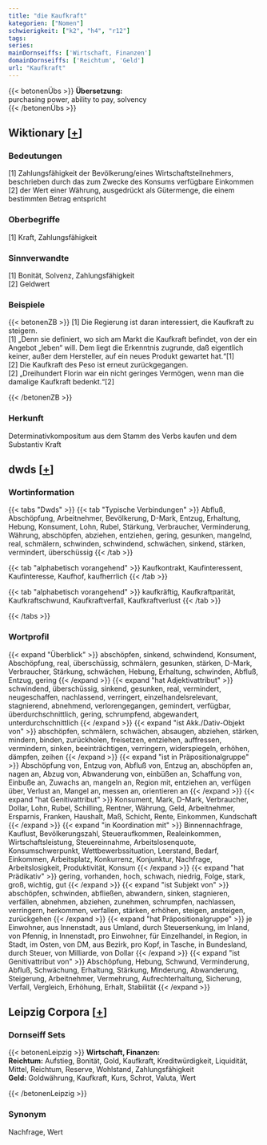 ```yaml
---
title: "die Kaufkraft"
kategorien: ["Nomen"]
schwierigkeit: ["k2", "h4", "r12"]
tags:
series:
mainDornseiffs: ['Wirtschaft, Finanzen']
domainDornseiffs: ['Reichtum', 'Geld']
url: "Kaufkraft"
---
```


{{< betonenÜbs >}}
**Übersetzung:**  
purchasing  power, ability  to pay, solvency  
{{< /betonenÜbs >}}

## Wiktionary [[+](https://de.wiktionary.org/wiki/Kaufkraft)]

### Bedeutungen
[1] Zahlungsfähigkeit der Bevölkerung/eines Wirtschaftsteilnehmers, beschrieben durch das zum Zwecke des Konsums verfügbare Einkommen  
[2] der Wert einer Währung, ausgedrückt als Gütermenge, die einem bestimmten Betrag entspricht  

### Oberbegriffe
[1] Kraft, Zahlungsfähigkeit  

### Sinnverwandte
[1] Bonität, Solvenz, Zahlungsfähigkeit  
[2] Geldwert  

### Beispiele
{{< betonenZB >}}
[1] Die Regierung ist daran interessiert, die Kaufkraft zu steigern.  
[1] „Denn sie definiert, wo sich am Markt die Kaufkraft befindet, von der ein Angebot „leben“ will. Dem liegt die Erkenntnis zugrunde, daß eigentlich keiner, außer dem Hersteller, auf ein neues Produkt gewartet hat.“[1]  
[2] Die Kaufkraft des Peso ist erneut zurückgegangen.  
[2] „Dreihundert Florin war ein nicht geringes Vermögen, wenn man die damalige Kaufkraft bedenkt.“[2]  

{{< /betonenZB >}}
### Herkunft
Determinativkompositum aus dem Stamm des Verbs kaufen und dem Substantiv Kraft  



## dwds [[+](https://www.dwds.de/wb/Kaufkraft)]

### Wortinformation
{{< tabs "Dwds" >}}
{{< tab "Typische Verbindungen" >}}
Abfluß, Abschöpfung, Arbeitnehmer, Bevölkerung, D-Mark, Entzug, Erhaltung, Hebung, Konsument, Lohn, Rubel, Stärkung, Verbraucher, Verminderung, Währung, abschöpfen, abziehen, entziehen, gering, gesunken, mangelnd, real, schmälern, schwinden, schwindend, schwächen, sinkend, stärken, vermindert, überschüssig
{{< /tab >}}

{{< tab "alphabetisch vorangehend" >}}
Kaufkontrakt, Kaufinteressent, Kaufinteresse, Kaufhof, kaufherrlich
{{< /tab >}}

{{< tab "alphabetisch vorangehend" >}}
kaufkräftig, Kaufkraftparität, Kaufkraftschwund, Kaufkraftverfall, Kaufkraftverlust
{{< /tab >}}

{{< /tabs >}}

### Wortprofil
{{< expand "Überblick" >}} abschöpfen, sinkend, schwindend, Konsument, Abschöpfung, real, überschüssig, schmälern, gesunken, stärken, D-Mark, Verbraucher, Stärkung, schwächen, Hebung, Erhaltung, schwinden, Abfluß, Entzug, gering {{< /expand >}}
{{< expand "hat Adjektivattribut" >}} schwindend, überschüssig, sinkend, gesunken, real, vermindert, neugeschaffen, nachlassend, verringert, einzelhandelsrelevant, stagnierend, abnehmend, verlorengegangen, gemindert, verfügbar, überdurchschnittlich, gering, schrumpfend, abgewandert, unterdurchschnittlich {{< /expand >}}
{{< expand "ist Akk./Dativ-Objekt von" >}} abschöpfen, schmälern, schwächen, absaugen, abziehen, stärken, mindern, binden, zurückholen, freisetzen, entziehen, auffressen, vermindern, sinken, beeinträchtigen, verringern, widerspiegeln, erhöhen, dämpfen, zeihen {{< /expand >}}
{{< expand "ist in Präpositionalgruppe" >}} Abschöpfung von, Entzug von, Abfluß von, Entzug an, abschöpfen an, nagen an, Abzug von, Abwanderung von, einbüßen an, Schaffung von, Einbuße an, Zuwachs an, mangeln an, Region mit, entziehen an, verfügen über, Verlust an, Mangel an, messen an, orientieren an {{< /expand >}}
{{< expand "hat Genitivattribut" >}} Konsument, Mark, D-Mark, Verbraucher, Dollar, Lohn, Rubel, Schilling, Rentner, Währung, Geld, Arbeitnehmer, Ersparnis, Franken, Haushalt, Maß, Schicht, Rente, Einkommen, Kundschaft {{< /expand >}}
{{< expand "in Koordination mit" >}} Binnennachfrage, Kauflust, Bevölkerungszahl, Steueraufkommen, Realeinkommen, Wirtschaftsleistung, Steuereinnahme, Arbeitslosenquote, Konsumschwerpunkt, Wettbewerbssituation, Leerstand, Bedarf, Einkommen, Arbeitsplatz, Konkurrenz, Konjunktur, Nachfrage, Arbeitslosigkeit, Produktivität, Konsum {{< /expand >}}
{{< expand "hat Prädikativ" >}} gering, vorhanden, hoch, schwach, niedrig, Folge, stark, groß, wichtig, gut {{< /expand >}}
{{< expand "ist Subjekt von" >}} abschöpfen, schwinden, abfließen, abwandern, sinken, stagnieren, verfällen, abnehmen, abziehen, zunehmen, schrumpfen, nachlassen, verringern, herkommen, verfallen, stärken, erhöhen, steigen, ansteigen, zurückgehen {{< /expand >}}
{{< expand "hat Präpositionalgruppe" >}} je Einwohner, aus Innenstadt, aus Umland, durch Steuersenkung, im Inland, von Pfennig, in Innenstadt, pro Einwohner, für Einzelhandel, in Region, in Stadt, im Osten, von DM, aus Bezirk, pro Kopf, in Tasche, in Bundesland, durch Steuer, von Milliarde, von Dollar {{< /expand >}}
{{< expand "ist Genitivattribut von" >}} Abschöpfung, Hebung, Schwund, Verminderung, Abfluß, Schwächung, Erhaltung, Stärkung, Minderung, Abwanderung, Steigerung, Arbeitnehmer, Vermehrung, Aufrechterhaltung, Sicherung, Verfall, Vergleich, Erhöhung, Erhalt, Stabilität {{< /expand >}}

## Leipzig Corpora [[+](https://corpora.uni-leipzig.de/en/res?word=Kaufkraft&corpusId=deu_newscrawl-public_2018)]

### Dornseiff Sets
{{< betonenLeipzig >}}
**Wirtschaft, Finanzen:**  
**Reichtum:** Aufstieg, Bonität, Gold, Kaufkraft, Kreditwürdigkeit, Liquidität, Mittel, Reichtum, Reserve, Wohlstand, Zahlungsfähigkeit  
**Geld:** Goldwährung, Kaufkraft, Kurs, Schrot, Valuta, Wert  

{{< /betonenLeipzig >}}

### Synonym
Nachfrage, Wert

